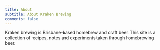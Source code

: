 ```yaml
---
title: About
subtitle: About Kraken Brewing
comments: false
---
```


Kraken brewing is Brisbane-based homebrew and craft beer. This site is a collection of recipes, notes and experiments taken through homebrewing beer. 
